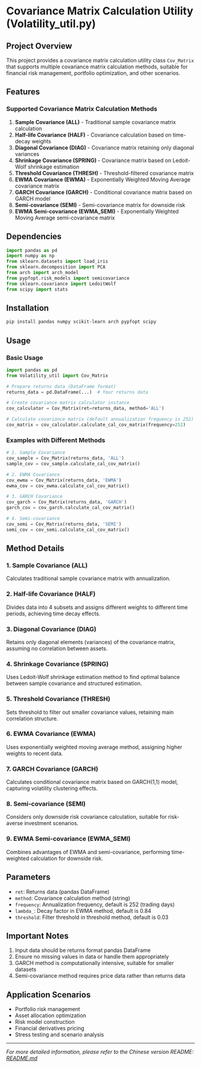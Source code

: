 # Covariance Matrix Calculation Utility (Volatility_util.py)

## Project Overview

This project provides a  covariance matrix calculation utility class `Cov_Matrix` that supports multiple covariance matrix calculation methods, suitable for financial risk management, portfolio optimization, and other scenarios.

## Features

### Supported Covariance Matrix Calculation Methods

1. **Sample Covariance (ALL)** - Traditional sample covariance matrix calculation
2. **Half-life Covariance (HALF)** - Covariance calculation based on time-decay weights
3. **Diagonal Covariance (DIAG)** - Covariance matrix retaining only diagonal variances
4. **Shrinkage Covariance (SPRING)** - Covariance matrix based on Ledoit-Wolf shrinkage estimation
5. **Threshold Covariance (THRESH)** - Threshold-filtered covariance matrix
6. **EWMA Covariance (EWMA)** - Exponentially Weighted Moving Average covariance matrix
7. **GARCH Covariance (GARCH)** - Conditional covariance matrix based on GARCH model
8. **Semi-covariance (SEMI)** - Semi-covariance matrix for downside risk
9. **EWMA Semi-covariance (EWMA_SEMI)** - Exponentially Weighted Moving Average semi-covariance matrix

## Dependencies

```python
import pandas as pd
import numpy as np
from sklearn.datasets import load_iris
from sklearn.decomposition import PCA
from arch import arch_model
from pypfopt.risk_models import semicovariance
from sklearn.covariance import LedoitWolf
from scipy import stats
```

## Installation

```bash
pip install pandas numpy scikit-learn arch pypfopt scipy
```

## Usage

### Basic Usage

```python
import pandas as pd
from Volatility_util import Cov_Matrix

# Prepare returns data (DataFrame format)
returns_data = pd.DataFrame(...)  # Your returns data

# Create covariance matrix calculator instance
cov_calculator = Cov_Matrix(ret=returns_data, method='ALL')

# Calculate covariance matrix (default annualization frequency is 252)
cov_matrix = cov_calculator.calculate_cal_cov_matrix(frequency=252)
```

### Examples with Different Methods

```python
# 1. Sample Covariance
cov_sample = Cov_Matrix(returns_data, 'ALL')
sample_cov = cov_sample.calculate_cal_cov_matrix()

# 2. EWMA Covariance
cov_ewma = Cov_Matrix(returns_data, 'EWMA')
ewma_cov = cov_ewma.calculate_cal_cov_matrix()

# 3. GARCH Covariance
cov_garch = Cov_Matrix(returns_data, 'GARCH')
garch_cov = cov_garch.calculate_cal_cov_matrix()

# 4. Semi-covariance
cov_semi = Cov_Matrix(returns_data, 'SEMI')
semi_cov = cov_semi.calculate_cal_cov_matrix()
```

## Method Details

### 1. Sample Covariance (ALL)

Calculates traditional sample covariance matrix with annualization.

### 2. Half-life Covariance (HALF)

Divides data into 4 subsets and assigns different weights to different time periods, achieving time decay effects.

### 3. Diagonal Covariance (DIAG)

Retains only diagonal elements (variances) of the covariance matrix, assuming no correlation between assets.

### 4. Shrinkage Covariance (SPRING)

Uses Ledoit-Wolf shrinkage estimation method to find optimal balance between sample covariance and structured estimation.

### 5. Threshold Covariance (THRESH)

Sets threshold to filter out smaller covariance values, retaining main correlation structure.

### 6. EWMA Covariance (EWMA)

Uses exponentially weighted moving average method, assigning higher weights to recent data.

### 7. GARCH Covariance (GARCH)

Calculates conditional covariance matrix based on GARCH(1,1) model, capturing volatility clustering effects.

### 8. Semi-covariance (SEMI)

Considers only downside risk covariance calculation, suitable for risk-averse investment scenarios.

### 9. EWMA Semi-covariance (EWMA_SEMI)

Combines advantages of EWMA and semi-covariance, performing time-weighted calculation for downside risk.

## Parameters

- `ret`: Returns data (pandas DataFrame)
- `method`: Covariance calculation method (string)
- `frequency`: Annualization frequency, default is 252 (trading days)
- `lambda_`: Decay factor in EWMA method, default is 0.84
- `threshold`: Filter threshold in threshold method, default is 0.03

## Important Notes

1. Input data should be returns format pandas DataFrame
2. Ensure no missing values in data or handle them appropriately
3. GARCH method is computationally intensive, suitable for smaller datasets
4. Semi-covariance method requires price data rather than returns data

## Application Scenarios

- Portfolio risk management
- Asset allocation optimization
- Risk model construction
- Financial derivatives pricing
- Stress testing and scenario analysis

---

*For more detailed information, please refer to the Chinese version README: [README.md](README.md)*
